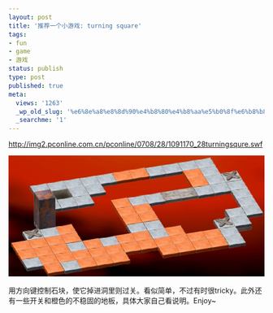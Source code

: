 ```yaml
---
layout: post
title: '推荐一个小游戏: turning square'
tags:
- fun
- game
- 游戏
status: publish
type: post
published: true
meta:
  views: '1263'
  _wp_old_slug: '%e6%8e%a8%e8%8d%90%e4%b8%80%e4%b8%aa%e5%b0%8f%e6%b8%b8%e6%88%8f-turning-square'
  _searchme: '1'
---
```

<a href="http://img2.pconline.com.cn/pconline/0708/28/1091170_28turningsqure.swf" target="_blank">http://img2.pconline.com.cn/pconline/0708/28/1091170_28turningsqure.swf</a>


![](/images/2010/07/turningsqure.jpg)

用方向键控制石块，使它掉进洞里则过关。看似简单，不过有时很tricky。此外还有一些开关和橙色的不稳固的地板，具体大家自己看说明。Enjoy~
